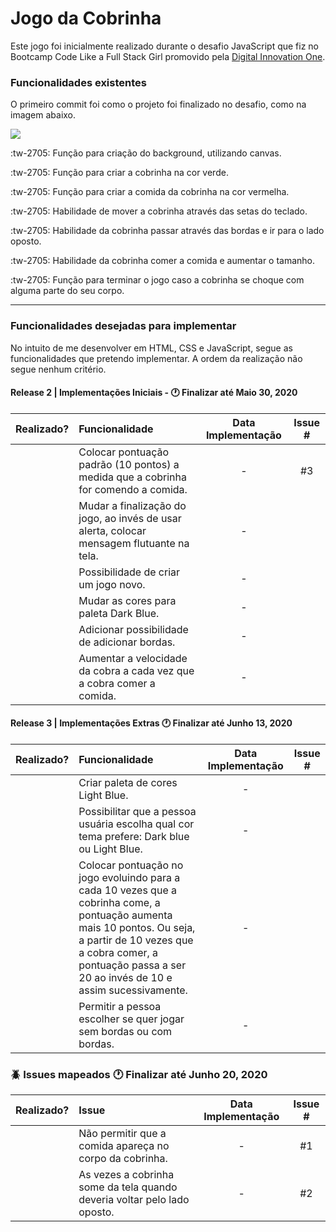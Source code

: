 # Jogo da Cobrinha

Este jogo foi inicialmente realizado durante o desafio JavaScript que fiz no Bootcamp Code Like a Full Stack Girl promovido pela [Digital Innovation One](https://digitalinnovation.one/ "Digital Innovation One").

### Funcionalidades existentes
O primeiro commit foi como o projeto foi finalizado no desafio, como na imagem abaixo.

![](https://i.imgur.com/1vvAuGq.png)

:tw-2705: Função para criação do background, utilizando canvas.

:tw-2705: Função para criar a cobrinha na cor verde.

:tw-2705: Função para criar a comida da cobrinha na cor vermelha.

:tw-2705: Habilidade de mover a cobrinha através das setas do teclado.

:tw-2705: Habilidade da cobrinha passar através das bordas e ir para o lado oposto.

:tw-2705: Habilidade da cobrinha comer a comida e aumentar o tamanho.

:tw-2705: Função para terminar o jogo caso a cobrinha se choque com alguma parte do seu corpo.


------------


### Funcionalidades desejadas para implementar
No intuito de me desenvolver em HTML, CSS e JavaScript, segue as funcionalidades que pretendo implementar. A ordem da realização não segue nenhum critério.

#### Release 2 | Implementações Iniciais - :clock1: Finalizar até Maio 30, 2020
| Realizado?  | Funcionalidade  | Data Implementação | Issue # |
| :------------ |:--------------- |:-----:|:-----:|
|  | Colocar pontuação padrão (10 pontos) a medida que a cobrinha for comendo a comida.  | - | #3 |
|  | Mudar a finalização do jogo, ao invés de usar alerta, colocar mensagem flutuante na tela. | - |
|  | Possibilidade de criar um jogo novo. | - |
|  | Mudar as cores para paleta Dark Blue. | - |
|  | Adicionar possibilidade de adicionar bordas. | - |
|  | Aumentar a velocidade da cobra a cada vez que a cobra comer a comida. | - |

#### Release 3 | Implementações Extras :clock1: Finalizar até Junho 13, 2020
| Realizado?  | Funcionalidade  | Data Implementação | Issue # |
| :------------ |:--------------- |:-----:|:-----:|
|  | Criar paleta de cores Light Blue.  | - |  |
|  | Possibilitar que a pessoa usuária escolha qual cor tema prefere: Dark blue ou Light Blue.  | - |  |
|  | Colocar pontuação no jogo evoluindo para a cada 10 vezes que a cobrinha come, a pontuação aumenta mais 10 pontos. Ou seja, a partir de 10 vezes que a cobra comer, a pontuação passa a ser 20 ao invés de 10 e assim sucessivamente. | - |  |
|  | Permitir a pessoa escolher se quer jogar sem bordas ou com bordas. | - |  |

### :beetle: Issues mapeados :clock1: Finalizar até Junho 20, 2020
| Realizado?  | Issue  | Data Implementação | Issue # |
| :------------ |:--------------- |:-----:|:-----:|
|  | Não permitir que a comida apareça no corpo da cobrinha. | - | #1 |
|  | As vezes a cobrinha some da tela quando deveria voltar pelo lado oposto. | - | #2 |